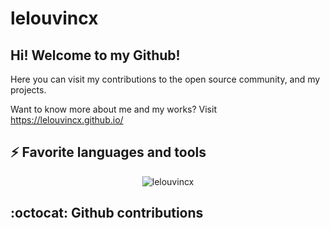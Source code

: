 # lelouvincx

## Hi! Welcome to my Github!

Here you can visit my contributions to the open source community, and my projects.

Want to know more about me and my works? Visit https://lelouvincx.github.io/

## ⚡ Favorite languages and tools

<div width="100%" align="center">
  <img src="https://github-readme-stats.vercel.app/api/top-langs/?username=lelouvincx&hide=css,html,powershell,elm,php,javascript&show_icons=true&count_private=true&theme=algolia&layout=compact" alt="lelouvincx" />
 </div>

## :octocat: Github contributions

<div width="100% align="center"
  <img src="https://github-readme-stats.vercel.app/api?username=lelouvincx&show_icons=true&count_private=true&theme=algolia" alt="lelouvincx" />

